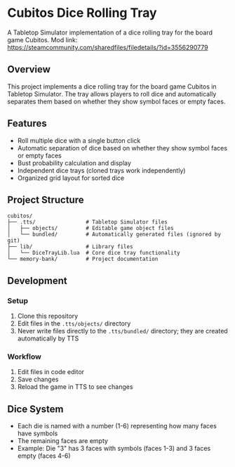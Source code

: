 # Cubitos Dice Rolling Tray

A Tabletop Simulator implementation of a dice rolling tray for the board game Cubitos.
Mod link: https://steamcommunity.com/sharedfiles/filedetails/?id=3556290779

## Overview

This project implements a dice rolling tray for the board game Cubitos in Tabletop Simulator. The tray allows players to roll dice and automatically separates them based on whether they show symbol faces or empty faces.

## Features

- Roll multiple dice with a single button click
- Automatic separation of dice based on whether they show symbol faces or empty faces
- Bust probability calculation and display
- Independent dice trays (cloned trays work independently)
- Organized grid layout for sorted dice

## Project Structure

```
cubitos/
├── .tts/                # Tabletop Simulator files
│   ├── objects/         # Editable game object files
│   └── bundled/         # Automatically generated files (ignored by git)
├── lib/                 # Library files
│   └── DiceTrayLib.lua  # Core dice tray functionality
└── memory-bank/         # Project documentation
```

## Development

### Setup

1. Clone this repository
2. Edit files in the `.tts/objects/` directory
3. Never write files directly to the `.tts/bundled/` directory; they are created automatically by TTS

### Workflow

1. Edit files in code editor
2. Save changes
3. Reload the game in TTS to see changes

## Dice System

- Each die is named with a number (1-6) representing how many faces have symbols
- The remaining faces are empty
- Example: Die "3" has 3 faces with symbols (faces 1-3) and 3 faces empty (faces 4-6)
